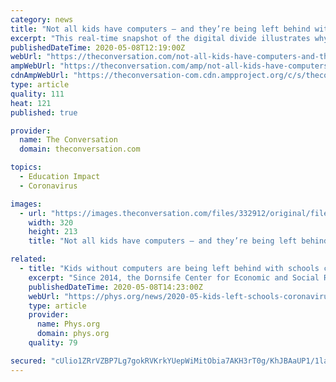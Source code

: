 ```yaml
---
category: news
title: "Not all kids have computers – and they’re being left behind with schools closed by the coronavirus"
excerpt: "This real-time snapshot of the digital divide illustrates why education experts are concerned that school closures could increase achievement gaps."
publishedDateTime: 2020-05-08T12:19:00Z
webUrl: "https://theconversation.com/not-all-kids-have-computers-and-theyre-being-left-behind-with-schools-closed-by-the-coronavirus-137359"
ampWebUrl: "https://theconversation.com/amp/not-all-kids-have-computers-and-theyre-being-left-behind-with-schools-closed-by-the-coronavirus-137359"
cdnAmpWebUrl: "https://theconversation-com.cdn.ampproject.org/c/s/theconversation.com/amp/not-all-kids-have-computers-and-theyre-being-left-behind-with-schools-closed-by-the-coronavirus-137359"
type: article
quality: 111
heat: 121
published: true

provider:
  name: The Conversation
  domain: theconversation.com

topics:
  - Education Impact
  - Coronavirus

images:
  - url: "https://images.theconversation.com/files/332912/original/file-20200505-83740-valzhm.jpg?ixlib=rb-1.1.0&q=45&auto=format&w=320&h=213&fit=crop"
    width: 320
    height: 213
    title: "Not all kids have computers – and they’re being left behind with schools closed by the coronavirus"

related:
  - title: "Kids without computers are being left behind with schools closed by the coronavirus"
    excerpt: "Since 2014, the Dornsife Center for Economic and Social Research, located at the University of Southern California, has been tracking trends in health economic well-being, attitudes and behaviors through a nationwide survey for its Understanding America Study,"
    publishedDateTime: 2020-05-08T14:23:00Z
    webUrl: "https://phys.org/news/2020-05-kids-left-schools-coronavirus.html"
    type: article
    provider:
      name: Phys.org
      domain: phys.org
    quality: 79

secured: "cUlio1ZRrVZBP7Lg7gokRVKrkYUepWiMitObia7AKH3rT0g/KhJBAaUP1/1laASUzD5nfNr7L5/eJqSTTFBl8r+hroUfTqUv6w5Ys0jyw1lu3Wus+C5/KsAoRYqA5jBrQMquXASuhIOat0PThC6Xvk9cjOA8eVYzqXGP8b4w/Um82h9S7re4CoMKhsKJ6ujOdjrbI9m6D/q0glZ8bK4Bd0zYJX1HaTid9ShL8PjLxQjdntSSdzc6PSBhougyuCLWXptxBCTKE5+jZRJZL+yf5fMzfw7jUOLHNY+SnHmRTos10o5m0XAWqry27Jhk8vSDsU4V9/NXgqb8xJmlvXki1eWvCgG/fWRc4Ea0icAihsxJ13F8I9AHF9ICm0ka9a8K4p5RuRaB+qvShteYOwLv3RT9zX4LWQCpplp7Sf1rrOMlsV93ULUWgDVymyZHADSJPm5FDOsVSe9NcA/gIW7uNcgs0UTo+irskgumOjl/bYw=;PxR1IEU7mQQ5TKxCYm6ypQ=="
---
```


